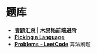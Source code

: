 # 题库

- [**壹题汇总 | 木易杨前端进阶**](https://muyiy.cn/question/)
- [**Picking a Language**](https://yangshun.github.io/tech-interview-handbook/picking-a-language)
- [**Problems - LeetCode**](https://leetcode.com/problemset/all/) 算法刷题
